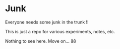 # Junk

Everyone needs some junk in the trunk !!

This is just a repo for various experiments, notes, etc. 

Nothing to see here. Move on... 88

